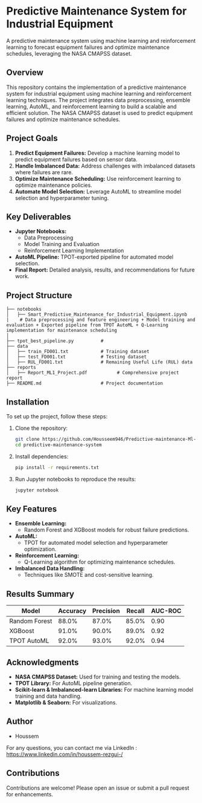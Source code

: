 # Predictive Maintenance System for Industrial Equipment

A predictive maintenance system using machine learning and reinforcement learning to forecast equipment failures and optimize maintenance schedules, leveraging the NASA CMAPSS dataset.

## Overview

This repository contains the implementation of a predictive maintenance system for industrial equipment using machine learning and reinforcement learning techniques. The project integrates data preprocessing, ensemble learning, AutoML, and reinforcement learning to build a scalable and efficient solution. The NASA CMAPSS dataset is used to predict equipment failures and optimize maintenance schedules.

## Project Goals

1. **Predict Equipment Failures:** Develop a machine learning model to predict equipment failures based on sensor data.
2. **Handle Imbalanced Data:** Address challenges with imbalanced datasets where failures are rare.
3. **Optimize Maintenance Scheduling:** Use reinforcement learning to optimize maintenance policies.
4. **Automate Model Selection:** Leverage AutoML to streamline model selection and hyperparameter tuning.

## Key Deliverables

- **Jupyter Notebooks:**
  - Data Preprocessing
  - Model Training and Evaluation
  - Reinforcement Learning Implementation
- **AutoML Pipeline:** TPOT-exported pipeline for automated model selection.
- **Final Report:** Detailed analysis, results, and recommendations for future work.

## Project Structure
```
├── notebooks
│   ├── Smart_Predictive_Maintenance_for_Industrial_Equipment.ipynb
|    # Data preprocessing and feature engineering + Model training and evaluation + Exported pipeline from TPOT AutoML + Q-Learning implementation for maintenance scheduling
│ 
├── tpot_best_pipeline.py          # 
├── data
│   ├── train_FD001.txt            # Training dataset
│   ├── test_FD001.txt             # Testing dataset
│   ├── RUL_FD001.txt              # Remaining Useful Life (RUL) data
├── reports
│   ├── Report_ML1_Project.pdf           # Comprehensive project report
├── README.md                      # Project documentation
```

## Installation
To set up the project, follow these steps:

1. Clone the repository:
   ```bash
   git clone https://github.com/Housseem946/Predictive-maintenance-Ml-RL.git
   cd predictive-maintenance-system
   ```

2. Install dependencies:
   ```bash
   pip install -r requirements.txt
   ```

3. Run Jupyter notebooks to reproduce the results:
   ```bash
   jupyter notebook
   ```

## Key Features

- **Ensemble Learning:**
  - Random Forest and XGBoost models for robust failure predictions.
- **AutoML:**
  - TPOT for automated model selection and hyperparameter optimization.
- **Reinforcement Learning:**
  - Q-Learning algorithm for optimizing maintenance schedules.
- **Imbalanced Data Handling:**
  - Techniques like SMOTE and cost-sensitive learning.

## Results Summary

| Model            | Accuracy | Precision | Recall | AUC-ROC |
|------------------|----------|-----------|--------|---------|
| Random Forest    | 88.0%    | 87.0%     | 85.0%  | 0.90    |
| XGBoost          | 91.0%    | 90.0%     | 89.0%  | 0.92    |
| TPOT AutoML      | 92.0%    | 93.0%     | 92.0%  | 0.94    |


## Acknowledgments

- **NASA CMAPSS Dataset:** Used for training and testing the models.
- **TPOT Library:** For AutoML pipeline generation.
- **Scikit-learn & Imbalanced-learn Libraries:** For machine learning model training and data handling.
- **Matplotlib & Seaborn:** For visualizations.

## Author 
-  Houssem

For any questions, you can contact me via LinkedIn : https://www.linkedin.com/in/houssem-rezgui-/

## Contributions
Contributions are welcome! Please open an issue or submit a pull request for enhancements.

